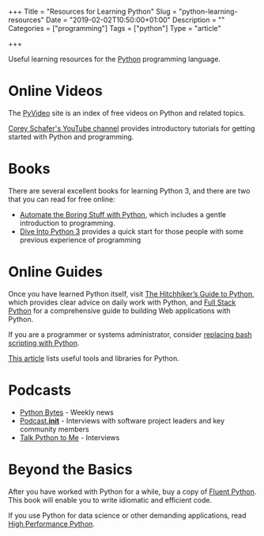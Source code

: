 +++
Title = "Resources for Learning Python"
Slug = "python-learning-resources"
Date = "2019-02-02T10:50:00+01:00"
Description = ""
Categories = ["programming"]
Tags = ["python"]
Type = "article"

+++

Useful learning resources for the [Python](https://www.python.org/) programming language.

<!--more-->

# Online Videos

The [PyVideo](https://pyvideo.org/) site is an index of free videos on Python and related topics.

[Corey Schafer's YouTube channel](https://www.youtube.com/channel/UCCezIgC97PvUuR4_gbFUs5g) provides introductory tutorials for getting started with Python and programming.

# Books

There are several excellent books for learning Python 3, and there are two that you can read for free online:

- [Automate the Boring Stuff with Python](http://automatetheboringstuff.com/), which includes a gentle introduction to programming.
- [Dive Into Python 3](https://www.diveinto.org/python3/) provides a quick start for those people with some previous experience of programming

# Online Guides

Once you have learned Python itself, visit [The Hitchhiker’s Guide to Python](http://docs.python-guide.org), which provides clear advice on daily work with Python, and [Full Stack Python](https://www.fullstackpython.com) for a comprehensive guide to building Web applications with Python.

If you are a programmer or systems administrator, consider [replacing bash scripting with Python](https://github.com/ninjaaron/replacing-bash-scripting-with-python).

[This article](https://www.stuartellis.name/articles/python-toolbox) lists useful tools and libraries for Python.

# Podcasts

* [Python Bytes](https://pythonbytes.fm/) - Weekly news
* [Podcast.__init__](https://www.pythonpodcast.com/) - Interviews with software project leaders and key community members 
* [Talk Python to Me](https://talkpython.fm/) - Interviews

# Beyond the Basics

After you have worked with Python for a while, buy a copy of [Fluent Python](https://www.oreilly.com/library/view/fluent-python/9781491946237/). This book will enable you to write idiomatic and efficient code.

If you use Python for data science or other demanding applications, read [High Performance Python](https://www.oreilly.com/library/view/high-performance-python/9781449361747/).
